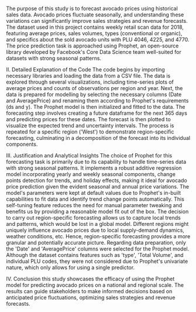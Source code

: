The purpose of this study is to forecast avocado prices using historical sales data. Avocado prices fluctuate seasonally, and understanding these variations can significantly improve sales strategies and revenue forecasts. The dataset used in this project contains weekly retail scan data for 2018, featuring average prices, sales volumes, types (conventional or organic), and specifics about the sold avocado units with PLU 4046, 4225, and 4770. The price prediction task is approached using Prophet, an open-source library developed by Facebook's Core Data Science team well-suited for datasets with strong seasonal patterns.

II. Detailed Explanation of the Code
The code begins by importing necessary libraries and loading the data from a CSV file. The data is explored through several visualizations, including time-series plots of average prices and counts of observations per region and year.
Next, the data is prepared for modelling by selecting the necessary columns (Date and AveragePrice) and renaming them according to Prophet's requirements (ds and y). The Prophet model is then initialized and fitted to the data.
The forecasting step involves creating a future dataframe for the next 365 days and predicting prices for these dates. The forecast is then plotted to visualize the expected trend and uncertainty intervals.
The process is repeated for a specific region ('West') to demonstrate region-specific forecasting, culminating in a decomposition of the forecast into its individual components.

III. Justification and Analytical Insights
The choice of Prophet for this forecasting task is primarily due to its capability to handle time-series data with strong seasonal patterns. It implements a robust additive regression model incorporating yearly and weekly seasonal components, change points detection for trends, and holiday effects, making it ideal for avocado price prediction given the evident seasonal and annual price variations.
The model's parameters were kept at default values due to Prophet's in-built capabilities to fit data and identify trend change points automatically. This self-tuning feature reduces the need for manual parameter tweaking and benefits us by providing a reasonable model fit out of the box.
The decision to carry out region-specific forecasting allows us to capture local trends and patterns, which would be lost in a global model. Different regions might uniquely influence avocado prices due to local supply-demand dynamics, weather conditions, etc. Hence, region-specific forecasting provides a more granular and potentially accurate picture.
Regarding data preparation, only the 'Date' and 'AveragePrice' columns were selected for the Prophet model. Although the dataset contains features such as 'type', 'Total Volume', and individual PLU codes, they were not considered due to Prophet's univariate nature, which only allows for using a single predictor.

IV. Conclusion
this study showcases the efficacy of using the Prophet model for predicting avocado prices on a national and regional scale. The results can guide stakeholders to make informed decisions based on anticipated price fluctuations, optimizing sales strategies and revenue forecasts.

